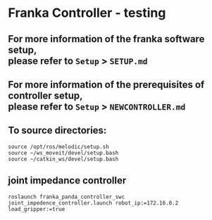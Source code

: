 # Franka Controller - testing

**For more information of the franka software setup,  
please refer to `Setup` > `SETUP.md`**
---
**For more information of the prerequisites of controller setup,  
please refer to `Setup` > `NEWCONTROLLER.md`**
---
## To source directories:
```
source /opt/ros/melodic/setup.sh
source ~/ws_moveit/devel/setup.bash
source ~/catkin_ws/devel/setup.bash
```

## joint impedance controller
```
roslaunch franka_panda_controller_swc joint_impedence_controller.launch robot_ip:=172.16.0.2 load_gripper:=true
```
